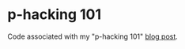 # p-hacking 101
Code associated with my "p-hacking 101" [blog post](https://irrationalactor.substack.com/).
